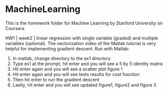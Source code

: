 # MachineLearning
This is the homework folder for Machine Learning by Stanford University on Coursera

HW1 | week2 | linear regression with single variable (graded) and multiple variables (optional).
The vectorization video of the Matlab tutorial is very helpful for implementing gradient descent. 
Run with Matlab:
1. In matlab, change directory to the ex1 directory
2. Type ex1 at the prompt, hit enter and you will see a 5 by 5 identity matrix
3. Hit enter again and you will see a scatter plot figure 1
4. Hit enter again and you will see tests results for cost function
5. Then hit enter to run the gradient descent
6. Lastly, hit enter and you will see updated figure1, figure2 and figure 3. 
